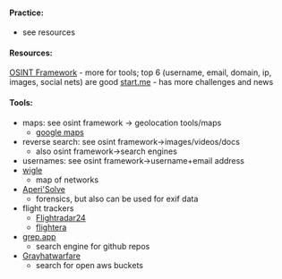 #### Practice:
- see resources

#### Resources:
[OSINT Framework](https://osintframework.com/) - more for tools; top 6 (username, email, domain, ip, images, social nets) are good
[start.me](https://start.me/p/DPYPMz/the-ultimate-osint-collection) - has more challenges and news

#### Tools:
- maps: see osint framework -> geolocation tools/maps
	- [google maps](https://www.google.com/maps)
- reverse search: see osint framework->images/videos/docs
	- also osint framework->search engines
- usernames: see osint framework->username+email address
- [wigle](https://wigle.net/)
	- map of networks
- [Aperi'Solve](https://aperisolve.com/)
	- forensics, but also can be used for exif data
- flight trackers
	- [Flightradar24](https://www.flightradar24.com/42.65,-71.16/6)
	- [flightera](https://www.flightera.net/)
- [grep.app](https://grep.app/)
	- search engine for github repos
- [Grayhatwarfare](https://grayhatwarfare.com/) 
	- search for open aws buckets

